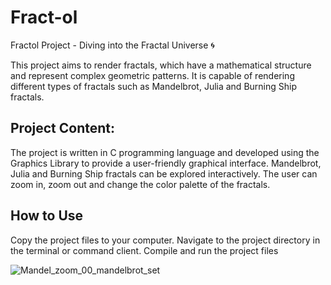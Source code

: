 # Fract-ol

Fractol Project - Diving into the Fractal Universe 🌀

This project aims to render fractals, which have a mathematical structure and represent complex geometric patterns. It is capable of rendering different types of fractals such as Mandelbrot, Julia and Burning Ship fractals.


## Project Content:

The project is written in C programming language and developed using the Graphics Library to provide a user-friendly graphical interface.
Mandelbrot, Julia and Burning Ship fractals can be explored interactively.
The user can zoom in, zoom out and change the color palette of the fractals.




## How to Use

Copy the project files to your computer.
Navigate to the project directory in the terminal or command client.
Compile and run the project files


![Mandel_zoom_00_mandelbrot_set](https://github.com/astrolil0/Fract-ol/assets/113148482/a3764a39-3854-40a8-b308-c2be7bc96dae)
